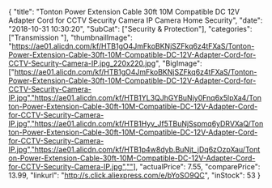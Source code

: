 {
	"title": "Tonton Power Extension Cable 30ft 10M Compatible DC 12V Adapter Cord for CCTV Security Camera IP Camera Home Security",
	"date": "2018-10-31 10:30:20",
	"SubCat": ["Security & Protection"],
	"categories": ["Transmission "],
	"thumbnailImage": "https://ae01.alicdn.com/kf/HTB1gO4JmFkoBKNjSZFkq6z4tFXaS/Tonton-Power-Extension-Cable-30ft-10M-Compatible-DC-12V-Adapter-Cord-for-CCTV-Security-Camera-IP.jpg_220x220.jpg",
	"BigImage": ["https://ae01.alicdn.com/kf/HTB1gO4JmFkoBKNjSZFkq6z4tFXaS/Tonton-Power-Extension-Cable-30ft-10M-Compatible-DC-12V-Adapter-Cord-for-CCTV-Security-Camera-IP.jpg","https://ae01.alicdn.com/kf/HTB1YL3QJhGYBuNjy0Fnq6x5lpXa4/Tonton-Power-Extension-Cable-30ft-10M-Compatible-DC-12V-Adapter-Cord-for-CCTV-Security-Camera-IP.jpg","https://ae01.alicdn.com/kf/HTB1Hyv_Jf5TBuNjSspmq6yDRVXaQ/Tonton-Power-Extension-Cable-30ft-10M-Compatible-DC-12V-Adapter-Cord-for-CCTV-Security-Camera-IP.jpg","https://ae01.alicdn.com/kf/HTB1p4w8dyb.BuNjt_jDq6zOzpXau/Tonton-Power-Extension-Cable-30ft-10M-Compatible-DC-12V-Adapter-Cord-for-CCTV-Security-Camera-IP.jpg",""],
	"actualPrice": 7.55,
	"comparePrice": 13.99,
	"linkurl": "http://s.click.aliexpress.com/e/bYoSO9QC",
	"inStock": 53
}
